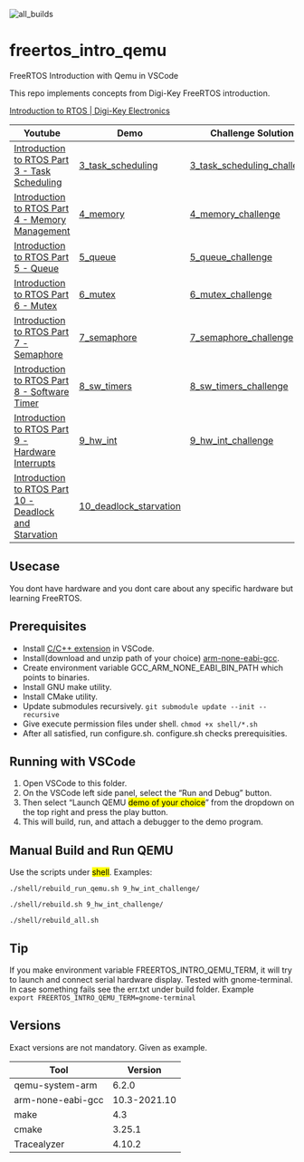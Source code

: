 ![all_builds](https://github.com/aslansq/freertos_intro_qemu/actions/workflows/c-cpp.yml/badge.svg)
# freertos_intro_qemu
FreeRTOS Introduction with Qemu in VSCode

This repo implements concepts from Digi-Key FreeRTOS introduction.

[Introduction to RTOS | Digi-Key Electronics](https://www.youtube.com/playlist?list=PLEBQazB0HUyQ4hAPU1cJED6t3DU0h34bz)

| Youtube                                     | Demo              | Challenge Solution |
|---------------------------------------------|-------------------|--------------------|
|[Introduction to RTOS Part 3 - Task Scheduling](https://www.youtube.com/watch?v=95yUbClyf3E&list=PLEBQazB0HUyQ4hAPU1cJED6t3DU0h34bz&index=3)|[3_task_scheduling](./3_task_scheduling/README.md)|[3_task_scheduling_challenge](./3_task_scheduling_challenge/README.md)|
|[Introduction to RTOS Part 4 - Memory Management ](https://www.youtube.com/watch?v=Qske3yZRW5I&list=PLEBQazB0HUyQ4hAPU1cJED6t3DU0h34bz&index=4)|[4_memory](./4_memory/README.md)|[4_memory_challenge](./4_memory_challenge/README.md)|
|[Introduction to RTOS Part 5 - Queue](https://www.youtube.com/watch?v=pHJ3lxOoWeI&list=PLEBQazB0HUyQ4hAPU1cJED6t3DU0h34bz&index=5)|[5_queue](./5_queue/README.md)|[5_queue_challenge](./5_queue_challenge/README.md)|
|[Introduction to RTOS Part 6 - Mutex](https://www.youtube.com/watch?v=I55auRpbiTs&list=PLEBQazB0HUyQ4hAPU1cJED6t3DU0h34bz&index=6)|[6_mutex](./6_mutex/README.md)|[6_mutex_challenge](./6_mutex_challenge/README.md)|
|[Introduction to RTOS Part 7 - Semaphore](https://www.youtube.com/watch?v=5JcMtbA9QEE&list=PLEBQazB0HUyQ4hAPU1cJED6t3DU0h34bz&index=7)|[7_semaphore](./7_semaphore/README.md)|[7_semaphore_challenge](./7_semaphore_challenge/README.md)|
|[Introduction to RTOS Part 8 - Software Timer](https://www.youtube.com/watch?v=b1f1Iex0Tso&list=PLEBQazB0HUyQ4hAPU1cJED6t3DU0h34bz&index=8)|[8_sw_timers](./8_sw_timers/README.md)|[8_sw_timers_challenge](./8_sw_timers_challenge/README.md)|
|[Introduction to RTOS Part 9 - Hardware Interrupts](https://www.youtube.com/watch?v=qsflCf6ahXU&list=PLEBQazB0HUyQ4hAPU1cJED6t3DU0h34bz&index=9)|[9_hw_int](./9_hw_int/README.md)|[9_hw_int_challenge](./9_hw_int_challenge/README.md)|
|[Introduction to RTOS Part 10 - Deadlock and Starvation](https://www.youtube.com/watch?v=hRsWi4HIENc&list=PLEBQazB0HUyQ4hAPU1cJED6t3DU0h34bz&index=10)|[10_deadlock_starvation](./10_deadlock_starvation/README.md)||
## Usecase
You dont have hardware and you dont care about any specific hardware but learning FreeRTOS.

## Prerequisites
* Install [C/C++ extension](https://marketplace.visualstudio.com/items?itemName=ms-vscode.cpptools) in VSCode.
* Install(download and unzip path of your choice) [arm-none-eabi-gcc](https://developer.arm.com/tools-and-software/open-source-software/developer-tools/gnu-toolchain/gnu-rm/downloads).
* Create environment variable GCC_ARM_NONE_EABI_BIN_PATH which points to binaries.
* Install GNU make utility.
* Install CMake utility.
* Update submodules recursively. ```git submodule update --init --recursive```
* Give execute permission files under shell. ```chmod +x shell/*.sh```
* After all satisfied, run configure.sh. configure.sh checks prerequisities.

## Running with VSCode
1. Open VSCode to this folder.
2. On the VSCode left side panel, select the “Run and Debug” button.
3. Then select “Launch QEMU <mark>demo of your choice</mark>” from the dropdown on the top right and press the play button.
4. This will build, run, and attach a debugger to the demo program.

## Manual Build and Run QEMU
Use the scripts under <mark>shell</mark>. Examples:
```
./shell/rebuild_run_qemu.sh 9_hw_int_challenge/
```
```
./shell/rebuild.sh 9_hw_int_challenge/
```  
```
./shell/rebuild_all.sh
```

## Tip
If you make environment variable FREERTOS_INTRO_QEMU_TERM, it will try to launch and connect serial hardware display. Tested with gnome-terminal. In case something fails see the err.txt under build folder.
Example  
```export FREERTOS_INTRO_QEMU_TERM=gnome-terminal```

## Versions

Exact versions are not mandatory. Given as example.

| Tool              | Version      |
|-------------------|--------------|
| qemu-system-arm   | 6.2.0        |
| arm-none-eabi-gcc | 10.3-2021.10 |
| make              | 4.3          |
| cmake             | 3.25.1       |
| Tracealyzer       | 4.10.2       |
